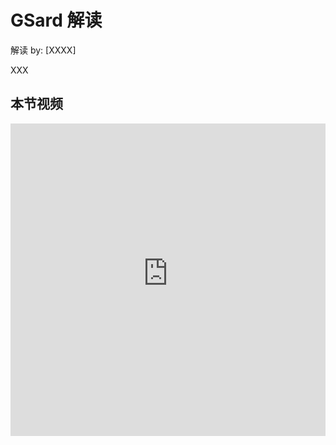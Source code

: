 <!--Copyright © ZOMI 适用于[License](https://github.com/chenzomi12/AIInfra)版权许可-->

# GSard 解读

解读 by: [XXXX]

XXX

## 本节视频

<html>
<iframe src="https://&as_wide=1&high_quality=1&danmaku=0&t=30&autoplay=0" width="100%" height="500" scrolling="no" border="0" frameborder="no" framespacing="0" allowfullscreen="true"> </iframe>
</html>
